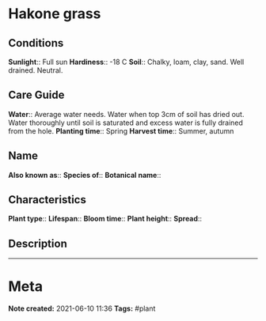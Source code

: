 # Hakone grass

## Conditions
**Sunlight**:: Full sun
**Hardiness**:: -18 C
**Soil**:: Chalky, loam, clay, sand. Well drained. Neutral.

## Care Guide
**Water**:: Average water needs. Water when top 3cm of soil has dried out. Water thoroughly until soil is saturated and excess water is fully drained from the hole.
**Planting time**:: Spring
**Harvest time**:: Summer, autumn


## Name
**Also known as**::
**Species of**::
**Botanical name**::

## Characteristics
**Plant type**::
**Lifespan**::
**Bloom time**::
**Plant height**::
**Spread**::


## Description


---
# Meta
**Note created:** 2021-06-10 11:36
**Tags:** #plant